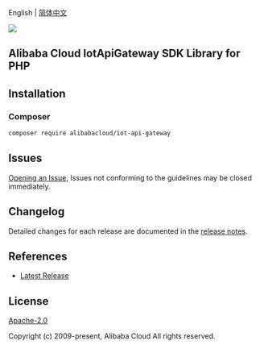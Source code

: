 English | [简体中文](README-CN.md)

![](https://aliyunsdk-pages.alicdn.com/icons/AlibabaCloud.svg)

## Alibaba Cloud IotApiGateway SDK Library for PHP

## Installation

### Composer

```bash
composer require alibabacloud/iot-api-gateway
```

## Issues

[Opening an Issue](https://github.com/aliyun/alibabacloud-iot-api-gateway-sdk/issues/new), Issues not conforming to the guidelines may be closed immediately.

## Changelog

Detailed changes for each release are documented in the [release notes](./ChangeLog.txt).

## References

* [Latest Release](https://github.com/aliyun/alibabacloud-iot-api-gateway-sdk)

## License

[Apache-2.0](http://www.apache.org/licenses/LICENSE-2.0)

Copyright (c) 2009-present, Alibaba Cloud All rights reserved.

